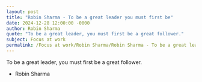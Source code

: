 ```yaml
---
layout: post
title: "Robin Sharma - To be a great leader you must first be"
date: 2024-12-28 12:00:00 -0000
author: Robin Sharma
quote: "To be a great leader, you must first be a great follower."
subject: Focus at work
permalink: /Focus at work/Robin Sharma/Robin Sharma - To be a great leader you must first be
---
```


To be a great leader, you must first be a great follower.

- Robin Sharma
